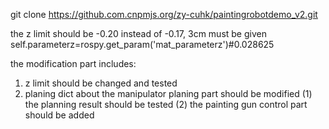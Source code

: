 git clone https://github.com.cnpmjs.org/zy-cuhk/paintingrobotdemo_v2.git


the z limit should be -0.20 instead of -0.17, 3cm must be given 
self.parameterz=rospy.get_param('mat_parameterz')#0.028625
<param name="min_holding_distance" value="-0.15" />
<param name="max_holding_distance" value="0.03" />
<param name="min_climbing_distance" value="-0.17" />
<param name="max_climbing_distance" value="0.90" />
<param name="min_rotation_distance" value="-5.50" />
<param name="max_rotation_distance" value="2.36" />

the modification part includes:
1. z limit should be changed and tested 
2. planing dict about the manipulator planing part should be modified 
(1) the planning result should be tested 
(2) the painting gun control part should be added 
